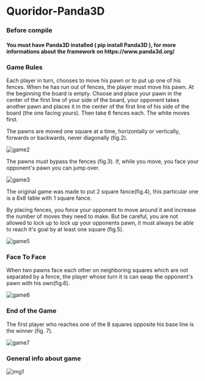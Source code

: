 # Quoridor-Panda3D
<h3>Before compile</h3>
<h4>You must have Panda3D installed ( pip install Panda3D ), for more informations about the framework on https://www.panda3d.org/
<h3>Game Rules</h3>

Each player in turn, chooses to move his pawn or to put up one of his fences. When he has run out of fences, the player must move his pawn.
At the beginning the board is empty. Choose and place your pawn in the center of the first line of your side of the board, your opponent takes another pawn and places it in the center of the first line of his side of the board (the one facing yours). Then take 6 fences each.
The white moves first.

The pawns are moved one square at a time, horizontally or vertically, forwards or backwards, never diagonally (fig.2).

![game2](https://user-images.githubusercontent.com/115081686/212549703-31d09830-2a14-4fd2-85eb-94b3e3bff45c.jpg)

The pawns must bypass the fences (fig.3). If, while you move, you face your opponent's pawn you can jump over.

![game3](https://user-images.githubusercontent.com/115081686/212549747-ff4a6ff3-1b22-4318-8bdd-272a6ff50374.jpg)

The original game was made to put 2 square fance(fig.4), this particular one is a 8x8 table with 1 square fance.

By placing fences, you force your opponent to move around it and increase the number of moves they need to make. But be careful, you are not allowed to lock up to lock up your opponents pawn, it must always be able to reach it's goal by at least one square (fig.5).

![game5](https://user-images.githubusercontent.com/115081686/212549777-8de8ae07-5ad5-48f9-8376-fb19b229a9c1.jpg)

<h3>Face To Face</h3>

When two pawns face each other on neighboring squares which are not separated by a fence, the player whose turn it is can swap the opponent's pawn with his own(fig.6).

![game6](https://user-images.githubusercontent.com/115081686/212549996-f79ff537-0b23-4883-ad4d-570fbc0099e8.jpg)


<h3>End of the Game</h3>

The first player who reaches one of the 8 squares opposite his base line is the winner (fig. 7).

![game7](https://user-images.githubusercontent.com/115081686/212550026-e11bb4b8-f93d-48f8-9b61-652d4cce9ddb.jpg)
  
<h3>General info about game</h3>
  
![img1](https://user-images.githubusercontent.com/115081686/212552057-eb8f3654-d48a-4313-88b3-fc4a512d0891.jpg)

